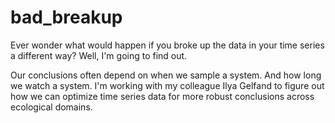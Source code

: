 # bad_breakup
Ever wonder what would happen if you broke up the data in your time series a different way? Well, I'm going to find out.

Our conclusions often depend on when we sample a system. And how long we watch a system. I'm working with my colleague Ilya Gelfand to figure out how we can optimize time series data for more robust conclusions across ecological domains.
